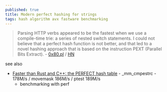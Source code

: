 ```yaml
---
published: true
title: Modern perfect hashing for strings
tags: hash algorithm avx fastware benchmarking
---
```

> Parsing HTTP verbs appeared to be the fastest when we use a compile-time trie: a series of nested switch statements. I could not believe that a perfect hash function is not better, and that led to a novel hashing approach that is based on the instruction PEXT (Parallel Bits Extract). - [0x80.pl](http://0x80.pl/notesen/2023-04-30-lookup-in-strings.html) / [HN](https://news.ycombinator.com/item?id=35764176)

see also
- [Faster than Rust and C++: the PERFECT hash table](https://www.youtube.com/watch?v=DMQ_HcNSOAI) - _mm_cmpestrc - 178M/s / movemask 186M/s / ptest 189M/s
	- benchmarking with perf